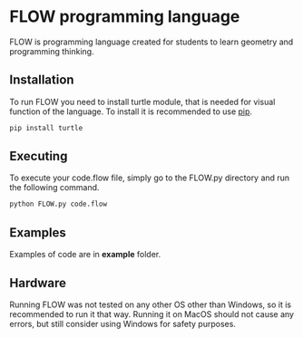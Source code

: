 # FLOW programming language

FLOW is programming language created for students to learn geometry and programming thinking.

## Installation

To run FLOW you need to install turtle module, that is needed for visual function of the language. To install it is recommended to use [pip](https://pip.pypa.io/en/stable/).
```bash
pip install turtle
```

## Executing

To execute your code.flow file, simply go to the FLOW.py directory and run the following command.

```bash
python FLOW.py code.flow
```
## Examples

Examples of code are in **example** folder.

## Hardware

Running FLOW was not tested on any other OS other than Windows, so it is recommended to run it that way. Running it on MacOS should not cause any errors, but still consider using Windows for safety purposes.
